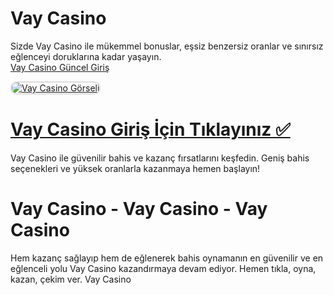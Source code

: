 # Vay Casino
Sizde Vay Casino ile mükemmel bonuslar, eşsiz benzersiz oranlar ve sınırsız eğlenceyi doruklarına kadar yaşayın.  
<a href="https://t2m.io/2284401" title="Vay Casino Güncel Giriş">Vay Casino Güncel Giriş</a>  

<a href="https://t2m.io/2284401">  
    <img src="https://i.ibb.co/gtF7ptH/photo-2025-01-13-14-27-16.jpg" alt="Vay Casino Görseli" style="max-width: 100%; border: 2px solid #ddd; border-radius: 10px;">  
</a>  

# <a href="https://t2m.io/2284401">Vay Casino Giriş İçin Tıklayınız ✅</a>  
Vay Casino ile güvenilir bahis ve kazanç fırsatlarını keşfedin. Geniş bahis seçenekleri ve yüksek oranlarla kazanmaya hemen başlayın!  

# Vay Casino - Vay Casino - Vay Casino  
Hem kazanç sağlayıp hem de eğlenerek bahis oynamanın en güvenilir ve en eğlenceli yolu Vay Casino kazandırmaya devam ediyor. Hemen tıkla, oyna, kazan, çekim ver. Vay Casino
